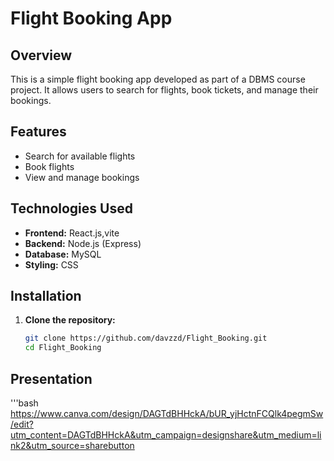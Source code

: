# Flight Booking App

## Overview

This is a simple flight booking app developed as part of a DBMS course project. It allows users to search for flights, book tickets, and manage their bookings.

## Features

- Search for available flights
- Book flights
- View and manage bookings

## Technologies Used

- **Frontend:** React.js,vite
- **Backend:** Node.js (Express)
- **Database:** MySQL
- **Styling:** CSS

## Installation

1. **Clone the repository:**
   ```bash
   git clone https://github.com/davzzd/Flight_Booking.git
   cd Flight_Booking
## Presentation
 '''bash
  https://www.canva.com/design/DAGTdBHHckA/bUR_yjHctnFCQlk4pegmSw/edit?utm_content=DAGTdBHHckA&utm_campaign=designshare&utm_medium=link2&utm_source=sharebutton